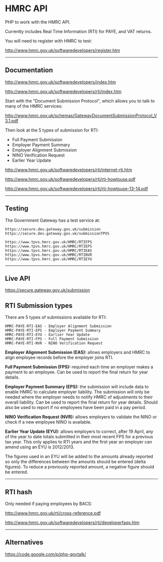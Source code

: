 
# HMRC API

PHP to work with the HMRC API.

Currently includes Real Time Information (RTI) for PAYE, and VAT returns.

You will need to register with HMRC to test:

http://www.hmrc.gov.uk/softwaredevelopers/register.htm

---

## Documentation

http://www.hmrc.gov.uk/softwaredevelopers/index.htm

http://www.hmrc.gov.uk/softwaredevelopers/rti/index.htm

Start with the "Document Submission Protocol", which allows you to talk to many of the HMRC services:

http://www.hmrc.gov.uk/schemas/GatewayDocumentSubmissionProtocol_V3.1.pdf

Then look at the 5 types of submission for RTI:

- Full Payment Submission
- Employer Payment Summary
- Employer Alignment Submission
- NINO Verification Request
- Earlier Year Update

http://www.hmrc.gov.uk/softwaredevelopers/rti/internet-rti.htm

http://www.hmrc.gov.uk/softwaredevelopers/rti/rti-howtouse.pdf

http://www.hmrc.gov.uk/softwaredevelopers/rti/rti-howtouse-13-14.pdf

---

## Testing

The Government Gateway has a test service at:

	https://secure.dev.gateway.gov.uk/submission
	https://secure.dev.gateway.gov.uk/submissionTPVS

	https://www.tpvs.hmrc.gov.uk/HMRC/RTIFPS
	https://www.tpvs.hmrc.gov.uk/HMRC/RTIEPS
	https://www.tpvs.hmrc.gov.uk/HMRC/RTIEAS
	https://www.tpvs.hmrc.gov.uk/HMRC/RTINVR
	https://www.tpvs.hmrc.gov.uk/HMRC/RTIEYU

---

## Live API

https://secure.gateway.gov.uk/submission

## RTI Submission types

There are 5 types of submissions available for RTI:

	HMRC-PAYE-RTI-EAS - Employer Alignment Submission
	HMRC-PAYE-RTI-EPS - Employer Payment Summary
	HMRC-PAYE-RTI-EYU - Earlier Year Update
	HMRC-PAYE-RTI-FPS - Full Payment Submission
	HMRC-PAYE-RTI-NVR - NINO Verification Request

**Employer Alignment Submission (EAS):** allows employers and HMRC to align employee records before the employer joins RTI.

**Full Payment Submission (FPS):** required each time an employer makes a payment to an employee. Can be used to report the final return for year details.

**Employer Payment Summary (EPS):** the submission will include data to enable HMRC to calculate employer liability. The submission will only be needed where the employer needs to notify HMRC of adjustments to their overall liability. Can be used to report the final return for year details. Should also be used to report if no employees have been paid in a pay period.

**NINO Verification Request (NVR):** allows employers to validate the NINO or check if a new employee NINO is available.

**Earlier Year Update (EYU):** allows employers to correct, after 19 April, any of the year to date totals submitted in their most recent FPS for a previous tax year. This only applies to RTI years and the first year an employer can amend using an EYU is 2012/2013.

The figures used in an EYU will be added to the amounts already reported so only the differences between the amounts should be entered (delta figures). To reduce a previously reported amount, a negative figure should be entered.

---

## RTI hash

Only needed if paying employees by BACS:

http://www.hmrc.gov.uk/rti/cross-reference.pdf

http://www.hmrc.gov.uk/softwaredevelopers/rti/developerfaqs.htm

---

## Alternatives

https://code.google.com/p/php-govtalk/
